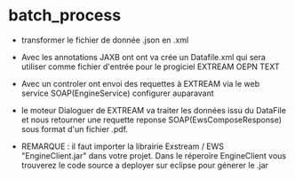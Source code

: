 # batch_process

- transformer le fichier de donnée .json en .xml
- Avec les annotations JAXB ont ont va crée un Datafile.xml qui sera utiliser comme fichier d'entrée pour le progiciel EXTREAM OEPN TEXT
- Avec un controler ont envoi des requettes à EXTREAM via le web service SOAP(EngineService) configurer auparavant 
- le moteur Dialoguer de EXTREAM va traiter les données issu du DataFile et nous retourner une requette reponse SOAP(EwsComposeResponse) sous format d'un fichier .pdf.

- REMARQUE : il faut importer la librairie Exstream / EWS "EngineClient.jar" dans votre projet.
  Dans le réperoire EngineClient vous trouverez le code source a deployer sur eclipse pour génerer le .jar
